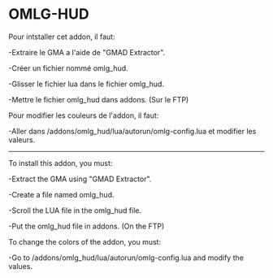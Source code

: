 # OMLG-HUD

Pour intstaller cet addon, il faut:

-Extraire le GMA a l'aide de "GMAD Extractor".

-Créer un fichier nommé omlg_hud.

-Glisser le fichier lua dans le fichier omlg_hud.

-Mettre le fichier omlg_hud dans addons. (Sur le FTP)

Pour modifier les couleurs de l'addon, il faut:

-Aller dans /addons/omlg_hud/lua/autorun/omlg-config.lua et modifier les valeurs.


------------------------------------------------------


To install this addon, you must:

-Extract the GMA using "GMAD Extractor".

-Create a file named omlg_hud.

-Scroll the LUA file in the omlg_hud file.

-Put the omlg_hud file in addons. (On the FTP)


To change the colors of the addon, you must:

-Go to /addons/omlg_hud/lua/autorun/omlg-config.lua and modify the values.

